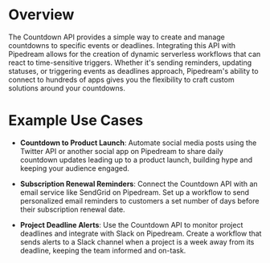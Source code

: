 # Overview

The Countdown API provides a simple way to create and manage countdowns to specific events or deadlines. Integrating this API with Pipedream allows for the creation of dynamic serverless workflows that can react to time-sensitive triggers. Whether it's sending reminders, updating statuses, or triggering events as deadlines approach, Pipedream's ability to connect to hundreds of apps gives you the flexibility to craft custom solutions around your countdowns.

# Example Use Cases

- **Countdown to Product Launch**: Automate social media posts using the Twitter API or another social app on Pipedream to share daily countdown updates leading up to a product launch, building hype and keeping your audience engaged.

- **Subscription Renewal Reminders**: Connect the Countdown API with an email service like SendGrid on Pipedream. Set up a workflow to send personalized email reminders to customers a set number of days before their subscription renewal date.

- **Project Deadline Alerts**: Use the Countdown API to monitor project deadlines and integrate with Slack on Pipedream. Create a workflow that sends alerts to a Slack channel when a project is a week away from its deadline, keeping the team informed and on-task.
